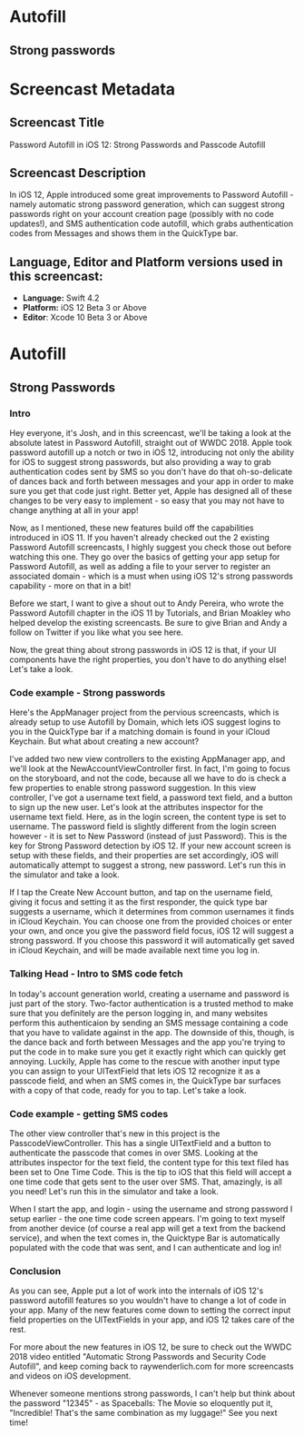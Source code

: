 
# Autofill
## Strong passwords


# Screencast Metadata

## Screencast Title

Password Autofill in iOS 12: Strong Passwords and Passcode Autofill

## Screencast Description

In iOS 12, Apple introduced some great improvements to Password Autofill - namely automatic strong password generation, which can suggest strong passwords right on your account creation page (possibly with no code updates!), and SMS authentication code autofill, which grabs authentication codes from Messages and shows them in the QuickType bar.   

## Language, Editor and Platform versions used in this screencast:

* **Language:** Swift 4.2
* **Platform:** iOS 12 Beta 3 or Above
* **Editor**: Xcode 10 Beta 3 or Above



# Autofill
## Strong Passwords

### Intro

Hey everyone, it's Josh, and in this screencast, we'll be taking a look at the absolute latest in Password Autofill, straight out of WWDC 2018.  Apple took password autofill up a notch or two in iOS 12, introducing not only the ability for iOS to suggest strong passwords, but also providing a way to grab authentication codes sent by SMS so you don't have do that oh-so-delicate of dances back and forth between messages and your app in order to make sure you get that code just right.  Better yet, Apple has designed all of these changes to be very easy to implement - so easy that you may not have to change anything at all in your app!

Now, as I mentioned, these new features build off the capabilities introduced in iOS 11.  If you haven't already checked out the 2 existing Password Autofill screencasts, I highly suggest you check those out before watching this one.  They go over the basics of getting your app setup for Password Autofill, as well as adding a file to your server to register an associated domain - which is a must when using iOS 12's strong passwords capability - more on that in a bit!

Before we start, I want to give a shout out to Andy Pereira, who wrote the Password Autofill chapter in the iOS 11 by Tutorials, and Brian Moakley who helped develop the existing screencasts.  Be sure to give Brian and Andy a follow on Twitter if you like what you see here.

Now, the great thing about strong passwords in iOS 12 is that, if your UI components have the right properties, you don't have to do anything else!  Let's take a look.

### Code example - Strong passwords

Here's the AppManager project from the pervious screencasts, which is already setup to use Autofill by Domain, which lets iOS suggest logins to you in the QuickType bar if a matching domain is found in your iCloud Keychain.  But what about creating a new account?  

I've added two new view controllers to the existing AppManager app, and we'll look at the NewAccountViewController first.  In fact, I'm going to focus on the storyboard, and not the code, because all we have to do is check a few properties to enable strong password suggestion.  In this view controller, I've got a username text field, a password text field, and a button to sign up the new user.  Let's look at the attributes inspector for the username text field.  Here, as in the login screen, the content type is set to username.  The password field is slightly different from the login screen however - it is set to New Password (instead of just Password).  This is the key for Strong Password detection by iOS 12.  If your new account screen is setup with these fields, and their properties are set accordingly, iOS will automatically attempt to suggest a strong, new password.  Let's run this in the simulator and take a look. 

If I tap the Create New Account button, and tap on the username field, giving it focus and setting it as the first responder, the quick type bar suggests a username, which it determines from common usernames it finds in iCloud Keychain.  You can choose one from the provided choices or enter your own, and once you give the password field focus, iOS 12 will suggest a strong password.  If you choose this password it will automatically get saved in iCloud Keychain, and will be made available next time you log in.


### Talking Head - Intro to SMS code fetch

In today's account generation world, creating a username and password is just part of the story.  Two-factor authentication is a trusted method to make sure that you definitely are the person logging in, and many websites perform this authenticaion by sending an SMS message containing a code that you have to validate against in the app.  The downside of this, though, is the dance back and forth between Messages and the app you're trying to put the code in to make sure you get it exactly right which can quickly get annoying.  Luckily, Apple has come to the rescue with another input type you can assign to your UITextField that lets iOS 12 recognize it as a passcode field, and when an SMS comes in, the QuickType bar surfaces with a copy of that code, ready for you to tap.  Let's take a look.  


### Code example - getting SMS codes

The other view controller that's new in this project is the PasscodeViewController.  This has a single UITextField and a button to authenticate the passcode that comes in over SMS.  Looking at the attributes inspector for the text field, the content type for this text filed has been set to One Time Code.  This is the tip to iOS that this field will accept a one time code that gets sent to the user over SMS.  That, amazingly, is all you need!  Let's run this in the simulator and take a look.

When I start the app, and login - using the username and strong password I setup earlier - the one time code screen appears.  I'm going to text myself from another device (of course a real app will get a text from the backend service), and when the text comes in, the Quicktype Bar is automatically populated with the code that was sent, and I can authenticate and log in!  


### Conclusion

As you can see, Apple put a lot of work into the internals of iOS 12's password autofill features so you wouldn't have to change a lot of code in your app.  Many of the new features come down to setting the correct input field properties on the UITextFields in your app, and iOS 12 takes care of the rest.  

For more about the new features in iOS 12, be sure to check out the WWDC 2018 video entitled "Automatic Strong Passwords and Security Code Autofill", and keep coming back to raywenderlich.com for more screencasts and videos on iOS development.  

Whenever someone mentions strong passwords, I can't help but think about the password "12345" - as Spaceballs: The Movie so eloquently put it, "Incredible! That's the same combination as my luggage!"  See you next time!






